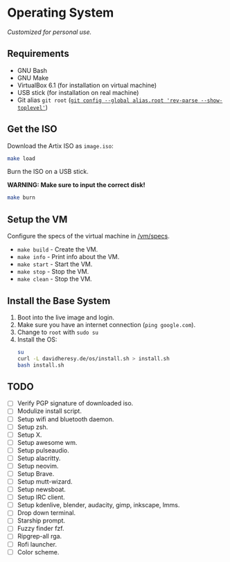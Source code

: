 # Operating System

*Customized for personal use.*

## Requirements

- GNU Bash
- GNU Make
- VirtualBox 6.1 (for installation on virtual machine)
- USB stick (for installation on real machine)
- Git alias `git root` ([`git config --global alias.root 'rev-parse --show-toplevel'`](https://stackoverflow.com/a/957978))

## Get the ISO

Download the Artix ISO as `image.iso`:

```bash
make load
```

Burn the ISO on a USB stick.

**WARNING: Make sure to input the correct disk!**

```bash
make burn
```

## Setup the VM

Configure the specs of the virtual machine in [/vm/specs](./vm/specs).

- `make build` - Create the VM.
- `make info` - Print info about the VM.
- `make start` - Start the VM.
- `make stop` - Stop the VM.
- `make clean` - Stop the VM.

## Install the Base System

1. Boot into the live image and login.
2. Make sure you have an internet connection (`ping google.com`).
3. Change to `root` with `sudo su`
4. Install the OS:
   ```bash
   su
   curl -L davidheresy.de/os/install.sh > install.sh
   bash install.sh
   ```

## TODO

- [ ] Verify PGP signature of downloaded iso.
- [ ] Modulize install script.
- [ ] Setup wifi and bluetooth daemon.
- [ ] Setup zsh.
- [ ] Setup X.
- [ ] Setup awesome wm.
- [ ] Setup pulseaudio.
- [ ] Setup alacritty.
- [ ] Setup neovim.
- [ ] Setup Brave.
- [ ] Setup mutt-wizard.
- [ ] Setup newsboat.
- [ ] Setup IRC client.
- [ ] Setup kdenlive, blender, audacity, gimp, inkscape, lmms.
- [ ] Drop down terminal.
- [ ] Starship prompt.
- [ ] Fuzzy finder fzf.
- [ ] Ripgrep-all rga.
- [ ] Rofi launcher.
- [ ] Color scheme.
